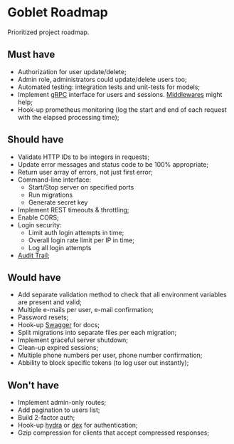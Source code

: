 # Goblet Roadmap

Prioritized project roadmap.

## Must have

* Authorization for user update/delete;
* Admin role, administrators could update/delete users too;
* Automated testing: integration tests and unit-tests for models;
* Implement [gRPC](https://github.com/grpc/grpc-go) interface for users and sessions. [Middlewares](https://github.com/grpc-ecosystem/go-grpc-middleware) might help;
* Hook-up prometheus monitoring (log the start and end of each request with the elapsed processing time);

## Should have

* Validate HTTP IDs to be integers in requests;
* Update error messages and status code to be 100% appropriate;
* Return user array of errors, not just first error;
* Command-line interface:
  * Start/Stop server on specified ports
  * Run migrations
  * Generate secret key
* Implement REST timeouts & throttling;
* Enable CORS;
* Login security:
  * Limit auth login attempts in time;
  * Overall login rate limit per IP in time;
  * Log all login attempts
* [Audit Trail](https://en.wikipedia.org/wiki/Audit_trail);

## Would have

* Add separate validation method to check that all environment variables are present and valid;
* Multiple e-mails per user, e-mail confirmation;
* Password resets;
* Hook-up [Swagger](https://swagger.io/) for docs;
* Split migrations into separate files per each migration;
* Implement graceful server shutdown;
* Clean-up expired sessions;
* Multiple phone numbers per user, phone number confirmation;
* Abbility to block specific tokens (to log user out instantly);

## Won't have

* Implement admin-only routes;
* Add pagination to users list;
* Build 2-factor auth;
* Hook-up [hydra](https://github.com/ory/hydra) or [dex](https://github.com/coreos/dex) for authentication;
* Gzip compression for clients that accept compressed responses;